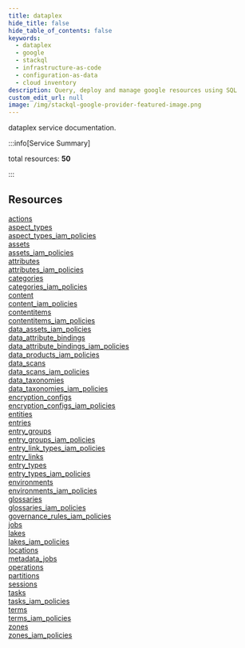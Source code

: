 ```yaml
---
title: dataplex
hide_title: false
hide_table_of_contents: false
keywords:
  - dataplex
  - google
  - stackql
  - infrastructure-as-code
  - configuration-as-data
  - cloud inventory
description: Query, deploy and manage google resources using SQL
custom_edit_url: null
image: /img/stackql-google-provider-featured-image.png
---
```


dataplex service documentation.

:::info[Service Summary]

total resources: __50__  

:::

## Resources
<div class="row">
<div class="providerDocColumn">
<a href="/services/dataplex/actions/">actions</a><br />
<a href="/services/dataplex/aspect_types/">aspect_types</a><br />
<a href="/services/dataplex/aspect_types_iam_policies/">aspect_types_iam_policies</a><br />
<a href="/services/dataplex/assets/">assets</a><br />
<a href="/services/dataplex/assets_iam_policies/">assets_iam_policies</a><br />
<a href="/services/dataplex/attributes/">attributes</a><br />
<a href="/services/dataplex/attributes_iam_policies/">attributes_iam_policies</a><br />
<a href="/services/dataplex/categories/">categories</a><br />
<a href="/services/dataplex/categories_iam_policies/">categories_iam_policies</a><br />
<a href="/services/dataplex/content/">content</a><br />
<a href="/services/dataplex/content_iam_policies/">content_iam_policies</a><br />
<a href="/services/dataplex/contentitems/">contentitems</a><br />
<a href="/services/dataplex/contentitems_iam_policies/">contentitems_iam_policies</a><br />
<a href="/services/dataplex/data_assets_iam_policies/">data_assets_iam_policies</a><br />
<a href="/services/dataplex/data_attribute_bindings/">data_attribute_bindings</a><br />
<a href="/services/dataplex/data_attribute_bindings_iam_policies/">data_attribute_bindings_iam_policies</a><br />
<a href="/services/dataplex/data_products_iam_policies/">data_products_iam_policies</a><br />
<a href="/services/dataplex/data_scans/">data_scans</a><br />
<a href="/services/dataplex/data_scans_iam_policies/">data_scans_iam_policies</a><br />
<a href="/services/dataplex/data_taxonomies/">data_taxonomies</a><br />
<a href="/services/dataplex/data_taxonomies_iam_policies/">data_taxonomies_iam_policies</a><br />
<a href="/services/dataplex/encryption_configs/">encryption_configs</a><br />
<a href="/services/dataplex/encryption_configs_iam_policies/">encryption_configs_iam_policies</a><br />
<a href="/services/dataplex/entities/">entities</a><br />
<a href="/services/dataplex/entries/">entries</a>
</div>
<div class="providerDocColumn">
<a href="/services/dataplex/entry_groups/">entry_groups</a><br />
<a href="/services/dataplex/entry_groups_iam_policies/">entry_groups_iam_policies</a><br />
<a href="/services/dataplex/entry_link_types_iam_policies/">entry_link_types_iam_policies</a><br />
<a href="/services/dataplex/entry_links/">entry_links</a><br />
<a href="/services/dataplex/entry_types/">entry_types</a><br />
<a href="/services/dataplex/entry_types_iam_policies/">entry_types_iam_policies</a><br />
<a href="/services/dataplex/environments/">environments</a><br />
<a href="/services/dataplex/environments_iam_policies/">environments_iam_policies</a><br />
<a href="/services/dataplex/glossaries/">glossaries</a><br />
<a href="/services/dataplex/glossaries_iam_policies/">glossaries_iam_policies</a><br />
<a href="/services/dataplex/governance_rules_iam_policies/">governance_rules_iam_policies</a><br />
<a href="/services/dataplex/jobs/">jobs</a><br />
<a href="/services/dataplex/lakes/">lakes</a><br />
<a href="/services/dataplex/lakes_iam_policies/">lakes_iam_policies</a><br />
<a href="/services/dataplex/locations/">locations</a><br />
<a href="/services/dataplex/metadata_jobs/">metadata_jobs</a><br />
<a href="/services/dataplex/operations/">operations</a><br />
<a href="/services/dataplex/partitions/">partitions</a><br />
<a href="/services/dataplex/sessions/">sessions</a><br />
<a href="/services/dataplex/tasks/">tasks</a><br />
<a href="/services/dataplex/tasks_iam_policies/">tasks_iam_policies</a><br />
<a href="/services/dataplex/terms/">terms</a><br />
<a href="/services/dataplex/terms_iam_policies/">terms_iam_policies</a><br />
<a href="/services/dataplex/zones/">zones</a><br />
<a href="/services/dataplex/zones_iam_policies/">zones_iam_policies</a>
</div>
</div>